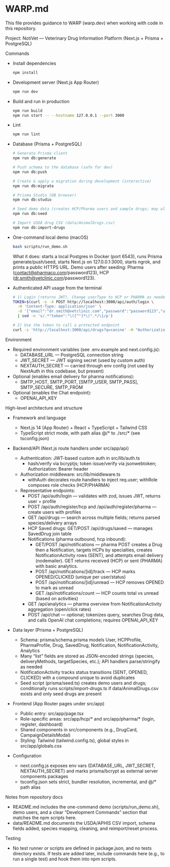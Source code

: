 # WARP.md

This file provides guidance to WARP (warp.dev) when working with code in this repository.

Project: NotiVet — Veterinary Drug Information Platform (Next.js + Prisma + PostgreSQL)

Commands

- Install dependencies
  ```bash path=null start=null
  npm install
  ```

- Development server (Next.js App Router)
  ```bash path=null start=null
  npm run dev
  ```

- Build and run in production
  ```bash path=null start=null
  npm run build
  npm run start -- --hostname 127.0.0.1 --port 3000
  ```

- Lint
  ```bash path=null start=null
  npm run lint
  ```

- Database (Prisma + PostgreSQL)
  ```bash path=null start=null
  # Generate Prisma client
  npm run db:generate

  # Push schema to the database (safe for dev)
  npm run db:push

  # Create & apply a migration during development (interactive)
  npm run db:migrate

  # Prisma Studio (DB browser)
  npm run db:studio

  # Seed demo data (creates HCP/Pharma users and sample drugs; may also import CSV)
  npm run db:seed

  # Import USDA drug CSV (data/AnimalDrugs.csv)
  npm run db:import-drugs
  ```

- One-command local demo (macOS)
  ```bash path=null start=null
  bash scripts/run_demo.sh
  ```
  What it does: starts a local Postgres in Docker (port 6543), runs Prisma generate/push/seed, starts Next.js on 127.0.0.1:3000, starts ngrok, and prints a public HTTPS URL. Demo users after seeding: Pharma (contact@pharmaco.com/password123), HCP (dr.smith@vetclinic.com/password123).

- Authenticated API usage from the terminal
  ```bash path=null start=null
  # 1) Login (returns JWT). Change userType to HCP or PHARMA as needed.
  TOKEN=$(curl -s -X POST http://localhost:3000/api/auth/login \
    -H 'Content-Type: application/json' \
    -d '{"email":"dr.smith@vetclinic.com","password":"password123","userType":"HCP"}' \
    | sed -n 's/.*"token":"\([^"]*\)".*/\1/p')

  # 2) Use the token to call a protected endpoint
  curl -s 'http://localhost:3000/api/drugs?q=canine' -H "Authorization: Bearer $TOKEN" | jq . | head -100
  ```

Environment

- Required environment variables (see .env.example and next.config.js):
  - DATABASE_URL — PostgreSQL connection string
  - JWT_SECRET — JWT signing secret (used by custom auth)
  - NEXTAUTH_SECRET — carried through env config (not used by NextAuth in this codebase, but present)
- Optional (enables email delivery for pharma notifications):
  - SMTP_HOST, SMTP_PORT, [SMTP_USER, SMTP_PASS], SMTP_SECURE, SMTP_FROM
- Optional (enables the Chat endpoint):
  - OPENAI_API_KEY

High-level architecture and structure

- Framework and language
  - Next.js 14 (App Router) + React + TypeScript + Tailwind CSS
  - TypeScript strict mode, with path alias @/* to ./src/* (see tsconfig.json)

- Backend/API (Next.js route handlers under src/app/api)
  - Authentication: JWT-based custom auth in src/lib/auth.ts
    - hash/verify via bcryptjs; token issue/verify via jsonwebtoken; Authorization: Bearer header
  - Authorization middleware: src/lib/middleware.ts
    - withAuth decorates route handlers to inject req.user; withRole composes role checks (HCP/PHARMA)
  - Representative endpoints:
    - POST /api/auth/login — validates with zod, issues JWT, returns user + profile
    - POST /api/auth/register/hcp and /api/auth/register/pharma — create users with profiles
    - GET /api/drugs — search across multiple fields; returns parsed species/delivery arrays
    - HCP Saved drugs: GET/POST /api/drugs/saved — manages SavedDrug join table
    - Notifications (pharma outbound, hcp inbound):
      - GET/POST /api/notifications — pharma POST creates a Drug then a Notification, targets HCPs by specialties, creates NotificationActivity rows (SENT), and attempts email delivery (nodemailer). GET returns received (HCP) or sent (PHARMA) with basic analytics.
      - POST /api/notifications/[id]/track — HCP marks OPENED/CLICKED (unique per user/status)
      - POST /api/notifications/[id]/unread — HCP removes OPENED to mark as unread
      - GET /api/notifications/count — HCP counts total vs unread (based on activities)
    - GET /api/analytics — pharma overview from NotificationActivity aggregation (open/click rates)
    - POST /api/chat — optional; tokenizes query, searches Drug data, and calls OpenAI chat completions; requires OPENAI_API_KEY

- Data layer (Prisma + PostgreSQL)
  - Schema: prisma/schema.prisma models User, HCPProfile, PharmaProfile, Drug, SavedDrug, Notification, NotificationActivity, Analytics
  - Many “list” fields are stored as JSON-encoded strings (species, deliveryMethods, targetSpecies, etc.); API handlers parse/stringify as needed
  - NotificationActivity tracks status transitions (SENT, OPENED, CLICKED) with a compound unique to avoid duplicates
  - Seed script (prisma/seed.ts) creates demo users and drugs; conditionally runs scripts/import-drugs.ts if data/AnimalDrugs.csv exists and only seed drugs are present

- Frontend (App Router pages under src/app)
  - Public entry: src/app/page.tsx
  - Role-specific areas: src/app/hcp/* and src/app/pharma/* (login, register, dashboard)
  - Shared components in src/components (e.g., DrugCard, CampaignDetailsModal)
  - Styling: Tailwind (tailwind.config.ts), global styles in src/app/globals.css

- Configuration
  - next.config.js exposes env vars (DATABASE_URL, JWT_SECRET, NEXTAUTH_SECRET) and marks prisma/bcrypt as external server components packages
  - tsconfig.json sets strict, bundler resolution, incremental, and @/* path alias

Notes from repository docs

- README.md includes the one-command demo (scripts/run_demo.sh), demo users, and a clear “Development Commands” section that matches the npm scripts here.
- data/README.md documents the USDA/APHIS CSV import, schema fields added, species mapping, cleaning, and reimport/reset process.

Testing

- No test runner or scripts are defined in package.json, and no tests directory exists. If tests are added later, include commands here (e.g., to run a single test) and hook them into npm scripts.
